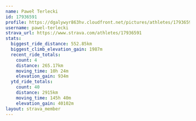 ```yaml
---
name: Paweł Terlecki
id: 17936591
profile: https://dgalywyr863hv.cloudfront.net/pictures/athletes/17936591/5577025/4/large.jpg
username: pawel-terlecki
strava_url: https://www.strava.com/athletes/17936591
stats:
  biggest_ride_distance: 552.85km
  biggest_climb_elevation_gain: 1987m
  recent_ride_totals:
    count: 4
    distance: 265.17km
    moving_time: 10h 24m
    elevation_gain: 934m
  ytd_ride_totals:
    count: 40
    distance: 2915km
    moving_time: 145h 40m
    elevation_gain: 40102m
layout: strava_member
--- 
```

